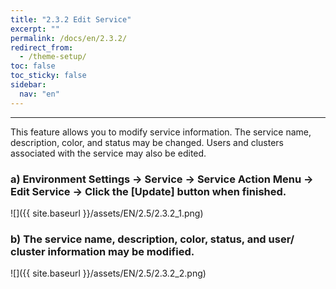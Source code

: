 ```yaml
---
title: "2.3.2 Edit Service"
excerpt: ""
permalink: /docs/en/2.3.2/
redirect_from:
  - /theme-setup/
toc: false
toc_sticky: false
sidebar:
  nav: "en"
---
```



---
This feature allows you to modify service information. The service name, description, color, and status may be changed. Users and clusters associated with the service may also be edited.

### a\) Environment Settings → Service → Service Action Menu → Edit Service → Click the [Update] button when finished.
![]({{ site.baseurl }}/assets/EN/2.5/2.3.2_1.png)

### b\) The service name, description, color, status, and user/ cluster information may be modified.
![]({{ site.baseurl }}/assets/EN/2.5/2.3.2_2.png)
